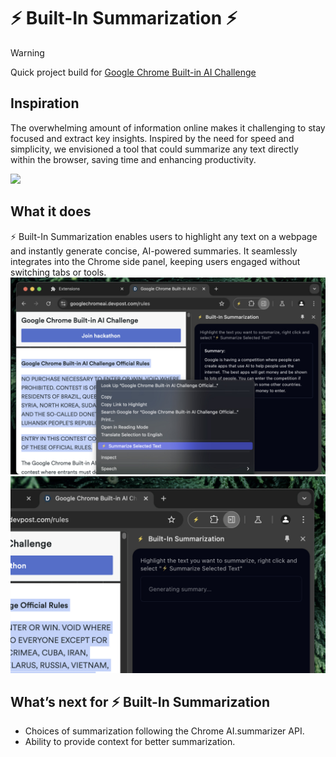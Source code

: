 # ⚡ Built-In Summarization ⚡
> [!WARNING]
> Quick project build for [Google Chrome Built-in AI Challenge](https://devpost.com/software/built-in-summarization)

## Inspiration
The overwhelming amount of information online makes it challenging to stay focused and extract key insights. Inspired by the need for speed and simplicity, we envisioned a tool that could summarize any text directly within the browser, saving time and enhancing productivity.

[![](./document/demo.gif)](https://youtu.be/pvW0Poej6b4)
## **What it does**

⚡ Built-In Summarization enables users to highlight any text on a webpage and instantly generate concise, AI-powered summaries. It seamlessly integrates into the Chrome side panel, keeping users engaged without switching tabs or tools.
![](./document/extension-store/screenshot-1.jpg)
![](./document/extension-store/screenshot-2.jpg)

## **What’s next for ⚡ Built-In Summarization**

- Choices of summarization following the Chrome AI.summarizer API.
- Ability to provide context for better summarization.
